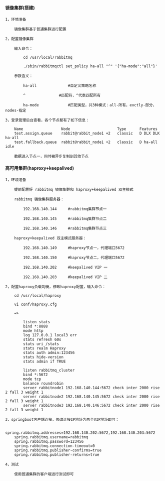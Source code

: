 
#### 镜像集群(搭建)

	1，环境准备
	
		镜像集群基于普通集群进行配置
	
	2，配置镜像集群
	
		输入命令：
			
			cd /usr/local/rabbitmq
			
			./sbin/rabbitmqctl set_policy ha-all "^" '{"ha-mode":"all"}'
		
		参数含义：
		
			ha-all				#自定义策略名称
			
			^				#匹配符，^代表匹配所有
			
			ha-mode				#匹配类型，共3种模式：all-所有，exctly-部分，nodes-指定
	
	3，登录管理后台查看，各个节点都有了如下信息：
		
		Name                 Node                     Type      Features	
		test.assign.queue    rabbit@rabbit_node1 +2   classic   D DLX DLK ha-all
		test.fallback.queue  rabbit@rabbit_node1 +2   classic   D ha-all idle	
		
		数据进入节点一，同时被异步复制到其他节点

#### 高可用集群(haproxy+keepalived)

	1，环境准备
		
		提前配置好 rabbitmq 镜像集群和 haproxy+keepalived 双主模式
		
		rabbitmq 镜像集群服务器：
			
			192.168.140.144		#rabbitmq集群节点一
			
			192.168.140.145		#rabbitmq集群节点二
			
			192.168.140.146		#rabbitmq集群节点三
				
		haproxy+keepalived 双主模式服务器：
			
			192.168.140.149		#haproxy节点一，代理端口5672
			
			192.168.140.150		#haproxy节点二，代理端口5672
			
			192.168.140.202		#keepalived VIP 一
			
			192.168.140.203		#keepalived VIP 二
	
	2，配置haproxy负载均衡，修改haproxy配置，输入命令：
		
		cd /usr/local/haproxy
		
		vi conf/haproxy.cfg
	
		=>
		
			listen stats
			bind *:8888
			mode http
			log 127.0.0.1 local3 err
			stats refresh 60s
			stats uri /stats
			stats realm Haproxy
			stats auth admin:123456
			stats hide-version
			stats admin if TRUE
			
			listen rabbitmq_cluster
			bind *:5672
			mode tcp
			balance roundrobin
			server rabbitnode1 192.168.140.144:5672 check inter 2000 rise 2 fall 3 weight 1
			server rabbitnode2 192.168.140.145:5672 check inter 2000 rise 2 fall 3 weight 1
			server rabbitnode3 192.168.140.146:5672 check inter 2000 rise 2 fall 3 weight 1
	
	3，springboot客户端连接，修改连接IP地址为两个VIP地址即可：
		
		spring.rabbitmq.addresses=192.168.140.202:5672,192.168.140.203:5672
		spring.rabbitmq.username=rabbitmq
		spring.rabbitmq.password=123456
		spring.rabbitmq.connection-timeout=0
		spring.rabbitmq.publisher-confirms=true
		spring.rabbitmq.publisher-returns=true
	
	4，测试
	
		使用普通集群的客户端进行测试即可


